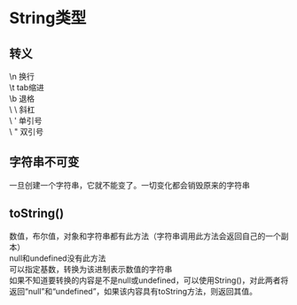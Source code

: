 # String类型
## 转义
\n 换行  
\t tab缩进  
\b 退格  
\ \ 斜杠  
\ ' 单引号  
\ " 双引号
## 字符串不可变
一旦创建一个字符串，它就不能变了。一切变化都会销毁原来的字符串
## toString()
数值，布尔值，对象和字符串都有此方法（字符串调用此方法会返回自己的一个副本）  
null和undefined没有此方法  
可以指定基数，转换为该进制表示数值的字符串  
如果不知道要转换的内容是不是null或undefined，可以使用String()，对此两者将返回“null”和“undefined”，如果该内容具有toString方法，则返回其值。